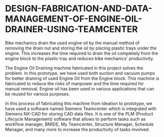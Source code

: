 # DESIGN-FABRICATION-AND-DATA-MANAGEMENT-OF-ENGINE-OIL-DRAINER-USING-TEAMCENTER

Bike mechanics drain the used engine oil by the manual method of removing the drain nut and
storing the oil by placing plastic trays under the engine. This increases the time required to drain
the oil completely from the engine block to the plastic tray and reduces bike mechanics'
productivity.

The Engine Oil Draining machine fabricated in this project solves the problem. In this prototype,
we have used both suction and vacuum pumps for better draining of used Engine Oil from the
Engine block. This machine is fabricated to reduce the risks of manpower and the time required for
manual removal. Engine oil has been used in various applications that can be reused for various
purposes.

In this process of fabricating this machine from ideation to prototype, we have used a software
named Siemens Teamcenter which is integrated with Siemens NX-CAD for storing CAD data files.
It is one of the PLM (Product Lifecycle Management) software that allows to perform tasks such
as workflow manager, BMIDE, My Teamcenter, Structure Manager, Schedule Manager, and many
more to increase the productivity of tasks involved.
